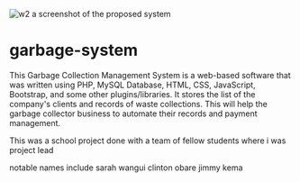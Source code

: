 ![w2](https://user-images.githubusercontent.com/41311815/132604177-0d0091cf-27b9-4ff3-9f38-33dd37d97381.jpg)
a screenshot of the proposed system
# garbage-system
This Garbage Collection Management System is a web-based software that was written using PHP, 
MySQL Database, HTML, CSS, JavaScript, Bootstrap, and some other plugins/libraries. 
It stores the list of the company's clients and records of waste collections. 
This will help the garbage collector business to automate their records and payment management.

This was a school project done with a team of fellow students where i was project lead 

notable names include
sarah wangui
clinton obare 
jimmy kema
